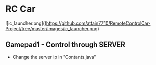 # RC Car
![ic_launcher.png]((https://github.com/attain7710/RemoteControlCar-Project/tree/master/images/ic_launcher.png)
## Gamepad1 - Control through SERVER
- Change the server ip in "Contants.java"